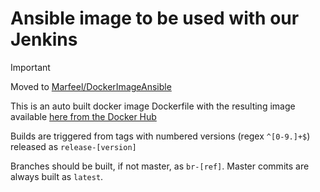 # Ansible image to be used with our Jenkins

> [!IMPORTANT]  
> Moved to [Marfeel/DockerImageAnsible](https://github.com/Marfeel/DockerImageAnsible)

This is an auto built docker image Dockerfile with the resulting image available [here from the Docker Hub](https://cloud.docker.com/u/marfeel/repository/docker/marfeel/ansible-docker)

Builds are triggered from tags with numbered versions (regex `^[0-9.]+$`) released as `release-[version]`

Branches should be built, if not master, as `br-[ref]`. Master commits are always built as `latest`.
